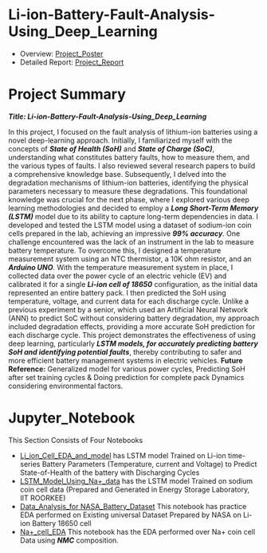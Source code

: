 # Li-ion-Battery-Fault-Analysis-Using_Deep_Learning
- Overview: [Project_Poster](https://github.com/vardanpopli/Li-ion-Battery-Fault-Analysis/blob/main/Work_images/Poster_SPARK_2024.pdf)
- Detailed Report: [Project_Report](https://github.com/vardanpopli/Li-ion-Battery-Fault-Analysis/blob/main/Project_Report_Vardan_Popli_2024.pdf)

# Project Summary
***Title: Li-ion-Battery-Fault-Analysis-Using_Deep_Learning***

In this project, I focused on the fault analysis of lithium-ion batteries using a novel deep-learning approach. Initially, I familiarized myself with the concepts of ***State of Health (SoH)***
and ***State of Charge (SoC)***, understanding what constitutes battery faults, how to measure
them, and the various types of faults. I also reviewed several research papers to build a
comprehensive knowledge base. Subsequently, I delved into the degradation mechanisms of lithium-ion batteries, identifying
the physical parameters necessary to measure these degradations. This foundational
knowledge was crucial for the next phase, where I explored various deep learning
methodologies and decided to employ a ***Long Short-Term Memory (LSTM)*** model due to its
ability to capture long-term dependencies in data. I developed and tested the LSTM model using a dataset of sodium-ion coin cells prepared in
the lab, achieving an impressive ***99% accuracy***. One challenge encountered was the lack of an
instrument in the lab to measure battery temperature. To overcome this, I designed a
temperature measurement system using an NTC thermistor, a 10K ohm resistor, and an
***Arduino UNO***. With the temperature measurement system in place, I collected data over the power cycle of
an electric vehicle (EV) and calibrated it for a single ***Li-ion cell of 18650*** configuration, as
the initial data represented an entire battery pack. I then predicted the SoH using temperature, voltage, and current data for each discharge cycle. Unlike a previous experiment by a senior, which used an Artificial Neural Network (ANN) to predict SoC without considering battery
degradation, my approach included degradation effects, providing a more accurate SoH
prediction for each discharge cycle. This project demonstrates the effectiveness of using deep learning, particularly ***LSTM models, for accurately predicting battery SoH and identifying potential faults***, thereby contributing to
safer and more efficient battery management systems in electric vehicles. **Future Reference:** Generalized model for various power cycles, Predicting SoH after set
training cycles & Doing prediction for complete pack Dynamics considering environmental
factors.

# Jupyter_Notebook
This Section Consists of Four Notebooks
- [Li_ion_Cell_EDA_and_model](https://github.com/vardanpopli/Li-ion-Battery-Fault-Analysis/blob/main/Jupyter_Notebook/Li_ion_Cell_EDA_and_model.ipynb) has LSTM model Trained on Li-ion time-series Battery Parameters (Temperature, current and Voltage) to Predict State-of-Health of the battery with Discharging Cycles
- [LSTM_Model_Using_Na+_data](https://github.com/vardanpopli/Li-ion-Battery-Fault-Analysis/blob/main/Jupyter_Notebook/LSTM_Model_Using_Na%2B_data.ipynb) has the LSTM model Trained on sodium coin cell data (Prepared and Generated in Energy Storage Laboratory, IIT ROORKEE)
- [Data_Analysis_for NASA_Battery_Dataset](https://github.com/vardanpopli/Li-ion-Battery-Fault-Analysis/blob/main/Jupyter_Notebook/Data_Analysis_for%20NASA_Battery_Dataset.ipynb) This notebook has practice EDA performed on Existing universal Dataset Prepared by NASA on Li-ion Battery 18650 cell
- [Na+_cell_EDA](https://github.com/vardanpopli/Li-ion-Battery-Fault-Analysis/blob/main/Jupyter_Notebook/Na%2B_cell_EDA.ipynb) This notebook has the EDA performed over Na+ coin cell Data using ***NMC*** composition.

